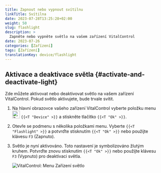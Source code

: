 ```yaml
---
title: Zapnout nebo vypnout svítilnu
linkTitle: Svítilna
date: 2023-07-28T13:25:28+02:00
weight: 50
slug: flashlight
description: >
  Zapněte nebo vypněte světlo na vašem zařízení VitalControl
date: 2023-07-26
categories: [Zařízení]
tags: [Zařízení]
translationKey: device/flashlight
---
```

## Aktivace a deaktivace světla {#activate-and-deactivate-light}

Zde můžete aktivovat nebo deaktivovat světlo na vašem zařízení VitalControl. Pokud světlo aktivujete, bude trvale svítit.

1. Na hlavní obrazovce vašeho zařízení VitalControl vyberte položku menu <img src="/icons/device.svg" width="25" align="bottom" alt="Zařízení" /> `{{<T "Device" >}}` a stiskněte tlačítko `{{<T "Ok" >}}`.

2. Otevře se podmenu s několika položkami menu. Vyberte `{{<T "Flashlight" >}}` a potvrďte stisknutím `{{<T "Ok" >}}` nebo použijte klávesu `F3` (Zapnuto).

3. Světlo je nyní aktivováno. Toto nastavení je symbolizováno žlutým kruhem. Potvrďte znovu stisknutím `{{<T "Ok" >}}` nebo použijte klávesu `F3` (Vypnuto) pro deaktivaci světla.

   ![VitalControl: Menu Zařízení světlo](../images/light.png "Aktivace a deaktivace světla")


